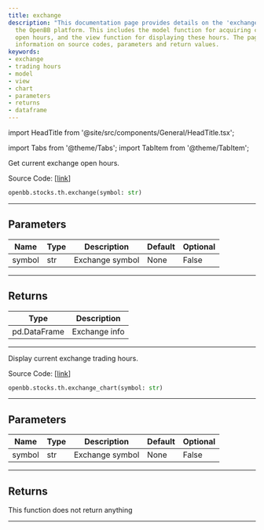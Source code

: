```yaml
---
title: exchange
description: "This documentation page provides details on the 'exchange' function of"
  the OpenBB platform. This includes the model function for acquiring current exchange
  open hours, and the view function for displaying these hours. The page provides
  information on source codes, parameters and return values.
keywords:
- exchange
- trading hours
- model
- view
- chart
- parameters
- returns
- dataframe
---
```


import HeadTitle from '@site/src/components/General/HeadTitle.tsx';

<HeadTitle title="stocks.th.exchange - Reference | OpenBB SDK Docs" />

import Tabs from '@theme/Tabs';
import TabItem from '@theme/TabItem';

<Tabs>
<TabItem value="model" label="Model" default>

Get current exchange open hours.

Source Code: [[link](https://github.com/OpenBB-finance/OpenBBTerminal/tree/main/openbb_terminal/stocks/tradinghours/bursa_model.py#L20)]

```python
openbb.stocks.th.exchange(symbol: str)
```

---

## Parameters

| Name | Type | Description | Default | Optional |
| ---- | ---- | ----------- | ------- | -------- |
| symbol | str | Exchange symbol | None | False |


---

## Returns

| Type | Description |
| ---- | ----------- |
| pd.DataFrame | Exchange info |
---

</TabItem>
<TabItem value="view" label="Chart">

Display current exchange trading hours.

Source Code: [[link](https://github.com/OpenBB-finance/OpenBBTerminal/tree/main/openbb_terminal/stocks/tradinghours/bursa_view.py#L15)]

```python
openbb.stocks.th.exchange_chart(symbol: str)
```

---

## Parameters

| Name | Type | Description | Default | Optional |
| ---- | ---- | ----------- | ------- | -------- |
| symbol | str | Exchange symbol | None | False |


---

## Returns

This function does not return anything

---

</TabItem>
</Tabs>
